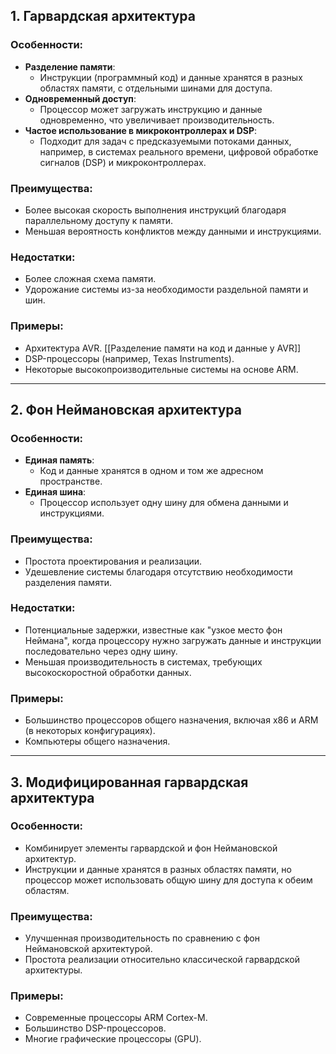 ## **1. Гарвардская архитектура**

### **Особенности:**

- **Разделение памяти**:
    - Инструкции (программный код) и данные хранятся в разных областях памяти, с отдельными шинами для доступа.
- **Одновременный доступ**:
    - Процессор может загружать инструкцию и данные одновременно, что увеличивает производительность.
- **Частое использование в микроконтроллерах и DSP**:
    - Подходит для задач с предсказуемыми потоками данных, например, в системах реального времени, цифровой обработке сигналов (DSP) и микроконтроллерах.

### **Преимущества:**

- Более высокая скорость выполнения инструкций благодаря параллельному доступу к памяти.
- Меньшая вероятность конфликтов между данными и инструкциями.

### **Недостатки:**

- Более сложная схема памяти.
- Удорожание системы из-за необходимости раздельной памяти и шин.

### **Примеры:**

- Архитектура AVR. [[Разделение памяти на код и данные у AVR]]
- DSP-процессоры (например, Texas Instruments).
- Некоторые высокопроизводительные системы на основе ARM.

---

## **2. Фон Неймановская архитектура**

### **Особенности:**

- **Единая память**:
    - Код и данные хранятся в одном и том же адресном пространстве.
- **Единая шина**:
    - Процессор использует одну шину для обмена данными и инструкциями.

### **Преимущества:**

- Простота проектирования и реализации.
- Удешевление системы благодаря отсутствию необходимости разделения памяти.

### **Недостатки:**

- Потенциальные задержки, известные как "узкое место фон Неймана", когда процессору нужно загружать данные и инструкции последовательно через одну шину.
- Меньшая производительность в системах, требующих высокоскоростной обработки данных.

### **Примеры:**

- Большинство процессоров общего назначения, включая x86 и ARM (в некоторых конфигурациях).
- Компьютеры общего назначения.

---

## **3. Модифицированная гарвардская архитектура**

### **Особенности:**

- Комбинирует элементы гарвардской и фон Неймановской архитектур.
- Инструкции и данные хранятся в разных областях памяти, но процессор может использовать общую шину для доступа к обеим областям.

### **Преимущества:**

- Улучшенная производительность по сравнению с фон Неймановской архитектурой.
- Простота реализации относительно классической гарвардской архитектуры.

### **Примеры:**

- Современные процессоры ARM Cortex-M.
- Большинство DSP-процессоров.
- Многие графические процессоры (GPU).